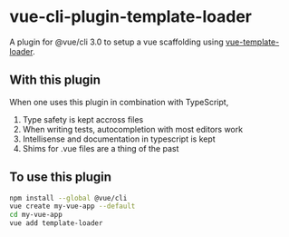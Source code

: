 # vue-cli-plugin-template-loader

A plugin for @vue/cli 3.0 to setup a vue scaffolding using [vue-template-loader](https://github.com/ktsn/vue-template-loader).

## With this plugin

When one uses this plugin in combination with TypeScript,

1.  Type safety is kept accross files
2.  When writing tests, autocompletion with most editors work
3.  Intellisense and documentation in typescript is kept
4.  Shims for .vue files are a thing of the past

## To use this plugin

```bash
npm install --global @vue/cli
vue create my-vue-app --default
cd my-vue-app
vue add template-loader
```
